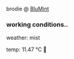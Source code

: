 brodie @ [BluMint](https://www.linkedin.com/company/blumint-io/)

<!--weather_start-->
### working conditions..

weather: mist 

temp: 11.47 °C 👕

<!--weather_end-->
